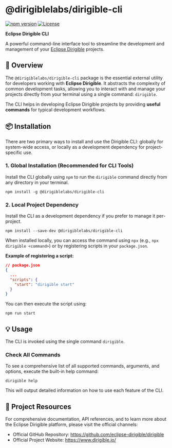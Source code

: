 # @dirigiblelabs/dirigible-cli

[![npm version](https://badge.fury.io/js/%40dirigiblelabs%2Fdirigible-cli.svg)](https://www.npmjs.com/package/@dirigiblelabs/dirigible-cli)
[![License](https://img.shields.io/badge/License-EPL--2.0-blue.svg)](https://opensource.org/licenses/EPL-2.0)

**Eclipse Dirigible CLI**

A powerful command-line interface tool to streamline the development and management of
your [Eclipse Dirigible](https://github.com/eclipse-dirigible/dirigible) projects.

## 🚀 Overview

The `@dirigiblelabs/dirigible-cli` package is the essential external utility for developers working with **Eclipse
Dirigible**. It abstracts the complexity of common development tasks, allowing you to interact with and manage your
projects directly from your terminal using a single command: `dirigible`.

The CLI helps in developing Eclipse Dirigible projects by providing **useful commands** for typical development
workflows.

## 📦 Installation

There are two primary ways to install and use the Dirigible CLI: globally for system-wide access, or locally as a
development dependency for project-specific use.

### 1. Global Installation (Recommended for CLI Tools)

Install the CLI globally using `npm` to run the `dirigible` command directly from any directory in your terminal.

```shell
npm install -g @dirigiblelabs/dirigible-cli
```

### 2. Local Project Dependency

Install the CLI as a development dependency if you prefer to manage it per-project.

```shell
npm install --save-dev @dirigiblelabs/dirigible-cli
```

When installed locally, you can access the command using `npx` (e.g., `npx dirigible <command>`) or by registering
scripts in your `package.json`.

**Example of registering a script:**

```json
// package.json
{
  ...
  "scripts": {
    "start": "dirigible start"
  }
}
```

You can then execute the script using:

```shell
npm run start
```

## 💡 Usage

The CLI is invoked using the single command `dirigible`.

### Check All Commands

To see a comprehensive list of all supported commands, arguments, and options, execute the built-in help command:

```shell
dirigible help
```

This will output detailed information on how to use each feature of the CLI.

## 🔗 Project Resources

For comprehensive documentation, API references, and to learn more about the Eclipse Dirigible platform, please visit
the official channels:

- Official GitHub Repository: https://github.com/eclipse-dirigible/dirigible
- Official Project Website: https://www.dirigible.io/

